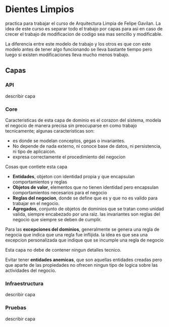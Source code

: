 
# Dientes Limpios


practica para trabajar el curso de Arquitectura Limpia de Felipe Gavilan. La idea de este curso es separar todo el trabajo por capas para asi en caso de crecer el trabajo de modificacion de codigo sea mas sencillo y modificable.

La diferencia entre este modelo de trabajo y los otros es que con este modelo antes de tener algo funcionando se lleva bastante tiempo pero luego si existen modificaciones lleva mucho menos trabajo.


## Capas

### API
describir capa

### Core

Caracteristicas de esta capa de dominio es el corazon del sistema, modela el negocio de manera precisa sin preocuparse en como trabajo tecnicamente; algunas caracteristicas son:

* es donde se modelan conceptos, gegas o invariantes.
* No depende de nada externo, ni conoce base de datos, ni persistencia, ni tipo de aplicaicon.
* expresa correctamente el procedimiento del negocion

Cosas que contiete esta capa
* __Entidades__, objeton con identidad propia y que encapsulan comportamientos y reglas
* __Objetos de valor__, elementos que no tienen identidad pero encapsulan comportamientos necesarios para el negocio
* __Reglas del negocion__, donde se define que es y que no es valido para trabajar en el negocio.
* __Agregados__, conjunto de objetos de dominios que se tratan como unidad valida, siempre encabezado por una raiz. las invariantes son reglas del negocio que siempre se deben de cumplir.

Para las __excepciones del dominios__, generalmente se genera una regla de negocia que indica que una regla fue inflijida. la idea es que sea una excepcion personalizada que indique que se incumple una regla de negocio

Esta capa no debe de contener ningun detalles tecnico.

Evitar tener __entidades anemicas__, que son aquellas entidades creadas pero que aparte de las propiedades no ofrecen ningun tipo de logica sobre las actividades del negocio.


### Infraestructura
describir capa

### Pruebas
describir capa